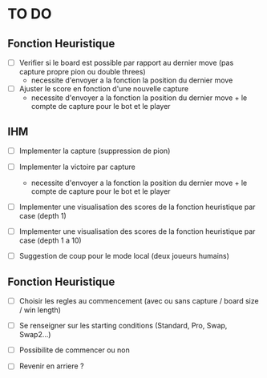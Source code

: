 # TO DO 

## Fonction Heuristique

- [ ] Verifier si le board est possible par rapport au dernier move (pas capture propre pion ou double threes)
  - necessite d'envoyer a la fonction la position du dernier move
- [ ] Ajuster le score en fonction d'une nouvelle capture
  - necessite d'envoyer a la fonction la position du dernier move + le compte de capture pour le bot et le player
 
## IHM

- [ ] Implementer la capture (suppression de pion)
- [ ] Implementer la victoire par capture
  - necessite d'envoyer a la fonction la position du dernier move + le compte de capture pour le bot et le player
- [ ] Implementer une visualisation des scores de la fonction heuristique par case (depth 1)
- [ ] Implementer une visualisation des scores de la fonction heuristique par case (depth 1 a 10)
- [ ] Suggestion de coup pour le mode local (deux joueurs humains)


## Fonction Heuristique

- [ ] Choisir les regles au commencement (avec ou sans capture / board size / win length)
- [ ] Se renseigner sur les starting conditions (Standard, Pro, Swap, Swap2...)
- [ ] Possibilite de commencer ou non
- [ ] Revenir en arriere ?

